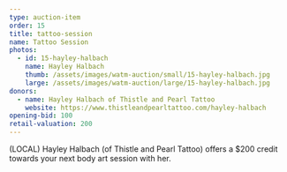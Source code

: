 ```yaml
---
type: auction-item
order: 15
title: tattoo-session
name: Tattoo Session
photos:
  - id: 15-hayley-halbach
    name: Hayley Halbach
    thumb: /assets/images/watm-auction/small/15-hayley-halbach.jpg
    large: /assets/images/watm-auction/large/15-hayley-halbach.jpg
donors:
  - name: Hayley Halbach of Thistle and Pearl Tattoo
    website: https://www.thistleandpearltattoo.com/hayley-halbach
opening-bid: 100
retail-valuation: 200
---
```


(LOCAL) Hayley Halbach (of Thistle and Pearl Tattoo) offers a $200 credit towards your next body art session with her.
